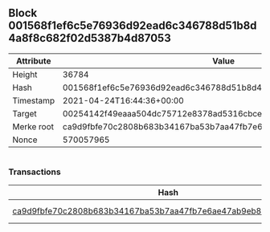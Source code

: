 ## Block 001568f1ef6c5e76936d92ead6c346788d51b8d4a8f8c682f02d5387b4d87053

Attribute | Value
--- | ---
Height | 36784
Hash | 001568f1ef6c5e76936d92ead6c346788d51b8d4a8f8c682f02d5387b4d87053
Timestamp | 2021-04-24T16:44:36+00:00
Target | 00254142f49eaaa504dc75712e8378ad5316cbcead634704b3734b6271167cc4
Merke root | ca9d9fbfe70c2808b683b34167ba53b7aa47fb7e6ae47ab9eb8c1304fa5aa933
Nonce | 570057965

```

```

### Transactions

Hash | Amount
--- | ---
[ca9d9fbfe70c2808b683b34167ba53b7aa47fb7e6ae47ab9eb8c1304fa5aa933](ca9d9fbfe70c2808b683b34167ba53b7aa47fb7e6ae47ab9eb8c1304fa5aa933.md) | 10.00000000 SKEPTI 
